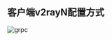 ## 客户端v2rayN配置方式

![grpc](https://user-images.githubusercontent.com/88967758/153619433-0008375f-ae05-4810-b955-45dff228f1dc.jpg)
